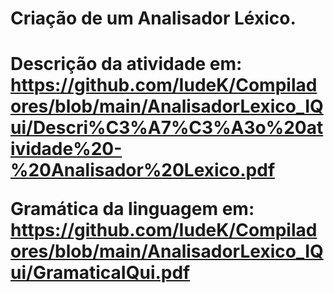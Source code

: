 <h1>Criação de um Analisador Léxico.<h1>

Descrição da atividade em: https://github.com/IudeK/Compiladores/blob/main/AnalisadorLexico_IQui/Descri%C3%A7%C3%A3o%20atividade%20-%20Analisador%20Lexico.pdf

Gramática da linguagem em: https://github.com/IudeK/Compiladores/blob/main/AnalisadorLexico_IQui/GramaticaIQui.pdf
